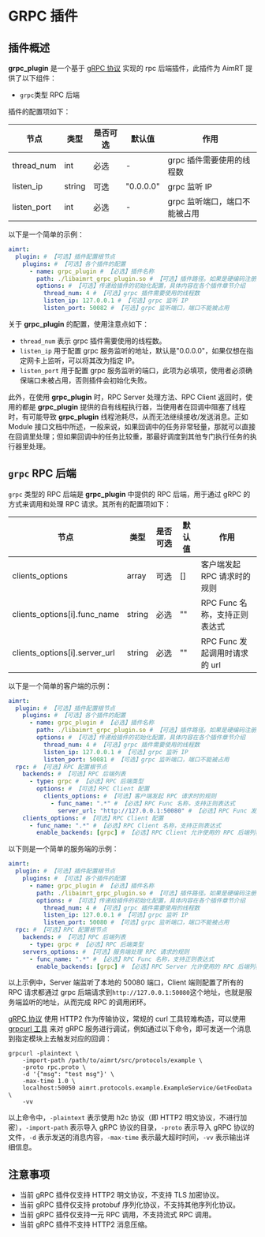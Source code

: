 # GRPC 插件

## 插件概述

**grpc_plugin** 是一个基于 [gRPC 协议](https://github.com/grpc/grpc/blob/master/doc/PROTOCOL-HTTP2.md) 实现的 rpc 后端插件，此插件为 AimRT 提供了以下组件：
- `grpc`类型 RPC 后端

插件的配置项如下：

| 节点                      | 类型      | 是否可选| 默认值 | 作用 |
| ----                      | ----      | ----  | ----      | ---- |
| thread_num                | int       | 必选  | -         | grpc 插件需要使用的线程数 |
| listen_ip                 | string    | 可选  | "0.0.0.0" | grpc 监听 IP |
| listen_port               | int       | 必选  | -         | grpc 监听端口，端口不能被占用 |

以下是一个简单的示例：
```yaml
aimrt:
  plugin: # 【可选】插件配置根节点
    plugins: # 【可选】各个插件的配置
      - name: grpc_plugin # 【必选】插件名称
        path: ./libaimrt_grpc_plugin.so # 【可选】插件路径。如果是硬编码注册的插件不需要填
        options: # 【可选】传递给插件的初始化配置，具体内容在各个插件章节介绍
          thread_num: 4 # 【可选】grpc 插件需要使用的线程数
          listen_ip: 127.0.0.1 # 【可选】grpc 监听 IP
          listen_port: 50082 # 【可选】grpc 监听端口，端口不能被占用
```

关于 **grpc_plugin** 的配置，使用注意点如下：
- `thread_num` 表示 grpc 插件需要使用的线程数。
- `listen_ip` 用于配置 grpc 服务监听的地址，默认是"0.0.0.0"，如果仅想在指定网卡上监听，可以将其改为指定 IP。
- `listen_port` 用于配置 grpc 服务监听的端口，此项为必填项，使用者必须确保端口未被占用，否则插件会初始化失败。

此外，在使用 **grpc_plugin** 时，RPC Server 处理方法、RPC Client 返回时，使用的都是 **grpc_plugin** 提供的自有线程执行器，当使用者在回调中阻塞了线程时，有可能导致 **grpc_plugin** 线程池耗尽，从而无法继续接收/发送消息。正如 Module 接口文档中所述，一般来说，如果回调中的任务非常轻量，那就可以直接在回调里处理；但如果回调中的任务比较重，那最好调度到其他专门执行任务的执行器里处理。

## `grpc` RPC 后端

`grpc` 类型的 RPC 后端是 **grpc_plugin** 中提供的 RPC 后端，用于通过 gRPC 的方式来调用和处理 RPC 请求。其所有的配置项如下：

| 节点                          | 类型      | 是否可选| 默认值 | 作用 |
| ----                          | ----      | ----  | ----  | ---- |
| clients_options               | array     | 可选  | []    | 客户端发起 RPC 请求时的规则 |
| clients_options[i].func_name  | string    | 必选  | ""    | RPC Func 名称，支持正则表达式 |
| clients_options[i].server_url | string    | 必选  | ""    | RPC Func 发起调用时请求的 url |

以下是一个简单的客户端的示例：
```yaml
aimrt:
  plugin: # 【可选】插件配置根节点
    plugins: # 【可选】各个插件的配置
      - name: grpc_plugin # 【必选】插件名称
        path: ./libaimrt_grpc_plugin.so # 【可选】插件路径。如果是硬编码注册的插件不需要填
        options: # 【可选】传递给插件的初始化配置，具体内容在各个插件章节介绍
          thread_num: 4 # 【可选】grpc 插件需要使用的线程数
          listen_ip: 127.0.0.1 # 【可选】grpc 监听 IP
          listen_port: 50081 # 【可选】grpc 监听端口，端口不能被占用
  rpc: # 【可选】RPC 配置根节点
    backends: # 【可选】RPC 后端列表
      - type: grpc # 【必选】RPC 后端类型
        options: # 【可选】RPC Client 配置
          clients_options: # 【可选】客户端发起 RPC 请求时的规则
            - func_name: ".*" # 【必选】RPC Func 名称，支持正则表达式
              server_url: "http://127.0.0.1:50080" # 【必选】RPC Func 发起调用时请求的 url
    clients_options: # 【可选】RPC Client 配置
      - func_name: ".*" # 【必选】RPC Client 名称，支持正则表达式
        enable_backends: [grpc] # 【必选】RPC Client 允许使用的 RPC 后端列表
```

以下则是一个简单的服务端的示例：
```yaml
aimrt:
  plugin: # 【可选】插件配置根节点
    plugins: # 【可选】各个插件的配置
      - name: grpc_plugin # 【必选】插件名称
        path: ./libaimrt_grpc_plugin.so # 【可选】插件路径。如果是硬编码注册的插件不需要填
        options: # 【可选】传递给插件的初始化配置，具体内容在各个插件章节介绍
          thread_num: 4 # 【可选】grpc 插件需要使用的线程数
          listen_ip: 127.0.0.1 # 【可选】grpc 监听 IP
          listen_port: 50080 # 【可选】grpc 监听端口，端口不能被占用
  rpc: # 【可选】RPC 配置根节点
    backends: # 【可选】RPC 后端列表
      - type: grpc # 【必选】RPC 后端类型
    servers_options: # 【可选】服务端处理 RPC 请求的规则
      - func_name: ".*" # 【必选】RPC Func 名称，支持正则表达式
        enable_backends: [grpc] # 【必选】RPC Server 允许使用的 RPC 后端列表
```

以上示例中，Server 端监听了本地的 50080 端口，Client 端则配置了所有的 RPC 请求都通过 grpc 后端请求到`http://127.0.0.1:50080`这个地址，也就是服务端监听的地址，从而完成 RPC 的调用闭环。

[gRPC 协议](https://github.com/grpc/grpc/blob/master/doc/PROTOCOL-HTTP2.md) 使用 HTTP2 作为传输协议，常规的 curl 工具较难构造，可以使用 [grpcurl 工具](https://github.com/fullstorydev/grpcurl) 来对 gRPC 服务进行调试，例如通过以下命令，即可发送一个消息到指定模块上去触发对应的回调：
```shell
grpcurl -plaintext \
    -import-path /path/to/aimrt/src/protocols/example \
    -proto rpc.proto \
    -d '{"msg": "test msg"}' \
    -max-time 1.0 \
    localhost:50050 aimrt.protocols.example.ExampleService/GetFooData \
    -vv
```

以上命令中，`-plaintext` 表示使用 h2c 协议（即 HTTP2 明文协议，不进行加密），`-import-path` 表示导入 gRPC 协议的目录，`-proto` 表示导入 gRPC 协议的文件，`-d` 表示发送的消息内容，`-max-time` 表示最大超时时间，`-vv` 表示输出详细信息。

## 注意事项

* 当前 gRPC 插件仅支持 HTTP2 明文协议，不支持 TLS 加密协议。
* 当前 gRPC 插件仅支持 protobuf 序列化协议，不支持其他序列化协议。
* 当前 gRPC 插件仅支持一元 RPC 调用，不支持流式 RPC 调用。
* 当前 gRPC 插件不支持 HTTP2 消息压缩。
